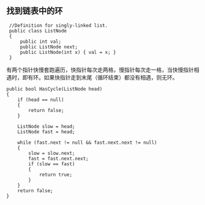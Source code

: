 ## 找到链表中的环

```
 //Definition for singly-linked list.
 public class ListNode 
 {
     public int val;
     public ListNode next;
     public ListNode(int x) { val = x; }
 }
```

有两个指针快慢套跑遍历，快指针每次走两格，慢指针每次走一格，当快慢指针相遇时，即有环。如果快指针走到末尾（循环结束）都没有相遇，则无环。

```
public bool HasCycle(ListNode head)
{
    if (head == null)
    {
        return false;
    }

    ListNode slow = head;
    ListNode fast = head;

    while (fast.next != null && fast.next.next != null)
    {
        slow = slow.next;
        fast = fast.next.next;
        if (slow == fast)
        {
            return true;
        }
    }
    return false;
}
```
